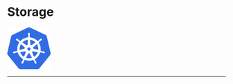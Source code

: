 # Storage

<img src="https://github.com/kubernetes/kubernetes/raw/master/logo/logo.png" width="100">

----